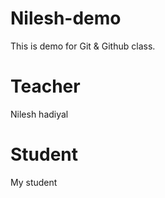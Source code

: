 # Nilesh-demo
This is demo for Git &amp; Github class.


# Teacher 
Nilesh hadiyal

# Student 
My student